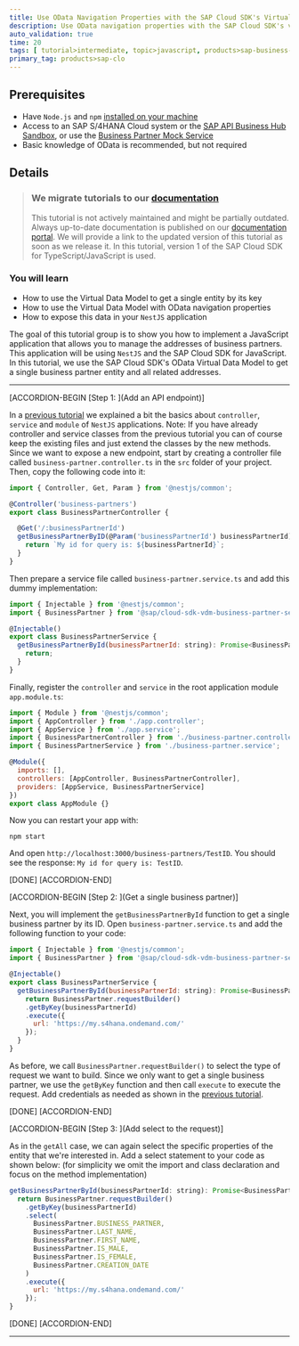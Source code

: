 ```yaml
---
title: Use OData Navigation Properties with the SAP Cloud SDK's Virtual Data Model QA Green
description: Use OData navigation properties with the SAP Cloud SDK's virtual data model to duild an address manager application.
auto_validation: true
time: 20
tags: [ tutorial>intermediate, topic>javascript, products>sap-business-technology-platform, topic>da]
primary_tag: products>sap-clo
---
```


## Prerequisites
 - Have `Node.js` and `npm` [installed on your machine](s4sdkjs-prerequisites)
 - Access to an SAP S/4HANA Cloud system or the [SAP API Business Hub Sandbox](https://api.sap.com/getting-started), or use the [Business Partner Mock Service](https://sap.github.io/cloud-s4-sdk-book/pages/mock-odata.html)
 - Basic knowledge of OData is recommended, but not required

## Details

> ### We migrate tutorials to our [documentation](https://sap.github.io/cloud-sdk/)
> This tutorial is not actively maintained and might be partially outdated.
> Always up-to-date documentation is published on our [documentation portal](https://sap.github.io/cloud-sdk/).
> We will provide a link to the updated version of this tutorial as soon as we release it.
> In this tutorial, version 1 of the SAP Cloud SDK for TypeScript/JavaScript is used.

### You will learn
  - How to use the Virtual Data Model to get a single entity by its key
  - How to use the Virtual Data Model with OData navigation properties
  - How to expose this data in your `NestJS` application

The goal of this tutorial group is to show you how to implement a JavaScript application that allows you to manage the addresses of business partners. This application will be using `NestJS` and the SAP Cloud SDK for JavaScript. In this tutorial, we use the SAP Cloud SDK's OData Virtual Data Model to get a single business partner entity and all related addresses.

---

[ACCORDION-BEGIN [Step 1: ](Add an API endpoint)]

In a [previous tutorial](cloudsdk-js-vdm-getall) we explained a bit the basics about `controller`, `service` and `module` of `NestJS` applications. Note: If you have already controller and service classes from the previous tutorial you can of course keep the existing files and just extend the classes by the new methods. Since we want to expose a new endpoint, start by creating  a controller file called `business-partner.controller.ts` in the `src` folder of your project. Then, copy the following code into it:

```JavaScript / TypeScript
import { Controller, Get, Param } from '@nestjs/common';

@Controller('business-partners')
export class BusinessPartnerController {

  @Get('/:businessPartnerId')
  getBusinessPartnerByID(@Param('businessPartnerId') businessPartnerId): string {
    return `My id for query is: ${businessPartnerId}`;
  }
}
```

Then prepare a service file called `business-partner.service.ts` and add this dummy implementation:

```JavaScript / TypeScript
import { Injectable } from '@nestjs/common';
import { BusinessPartner } from '@sap/cloud-sdk-vdm-business-partner-service';

@Injectable()
export class BusinessPartnerService {
  getBusinessPartnerById(businessPartnerId: string): Promise<BusinessPartner> {
    return;
  }
}
```

Finally, register the `controller` and `service` in the root application module `app.module.ts`:

```JavaScript / TypeScript
import { Module } from '@nestjs/common';
import { AppController } from './app.controller';
import { AppService } from './app.service';
import { BusinessPartnerController } from './business-partner.controller';
import { BusinessPartnerService } from './business-partner.service';

@Module({
  imports: [],
  controllers: [AppController, BusinessPartnerController],
  providers: [AppService, BusinessPartnerService]
})
export class AppModule {}
```

Now you can restart your app with:
```Shell
npm start
```
And open `http://localhost:3000/business-partners/TestID`. You should see the response: `My id for query is: TestID`.

[DONE]
[ACCORDION-END]

[ACCORDION-BEGIN [Step 2: ](Get a single business partner)]

Next, you will implement the `getBusinessPartnerById` function to get a single business partner by its ID. Open `business-partner.service.ts` and add the following function to your code:

```JavaScript / TypeScript
import { Injectable } from '@nestjs/common';
import { BusinessPartner } from '@sap/cloud-sdk-vdm-business-partner-service';

@Injectable()
export class BusinessPartnerService {
  getBusinessPartnerById(businessPartnerId: string): Promise<BusinessPartner> {
    return BusinessPartner.requestBuilder()
    .getByKey(businessPartnerId)
    .execute({
      url: 'https://my.s4hana.ondemand.com/'
    });
  }
}
```

As before, we call `BusinessPartner.requestBuilder()` to select the type of request we want to build. Since we only want to get a single business partner, we use the `getByKey` function and then call `execute` to execute the request. Add credentials as needed as shown in the [previous tutorial](cloudsdk-js-vdm-getall).

[DONE]
[ACCORDION-END]

[ACCORDION-BEGIN [Step 3: ](Add select to the request)]

As in the `getAll` case, we can again select the specific properties of the entity that we're interested in. Add a select statement to your code as shown below:
(for simplicity we omit the import and class declaration and focus on the method implementation)

```JavaScript / TypeScript
getBusinessPartnerById(businessPartnerId: string): Promise<BusinessPartner> {
  return BusinessPartner.requestBuilder()
    .getByKey(businessPartnerId)
    .select(
      BusinessPartner.BUSINESS_PARTNER,
      BusinessPartner.LAST_NAME,
      BusinessPartner.FIRST_NAME,
      BusinessPartner.IS_MALE,
      BusinessPartner.IS_FEMALE,
      BusinessPartner.CREATION_DATE
    )
    .execute({
      url: 'https://my.s4hana.ondemand.com/'
    });
}
```

[DONE]
[ACCORDION-END]


---
